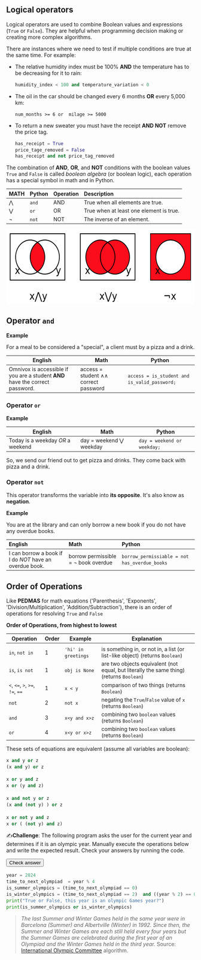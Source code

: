 ## Logical operators



Logical operators are used to combine Boolean values and expressions (`True` or `False`).  They are helpful when programming decision making or creating more complex algorithms. 

There are instances where we need to test if multiple conditions are true at the same time. For example: 

- The relative humidity index must be 100% **AND** the temperature has to be decreasing for it to rain:

  ```python
  humidity_index < 100 and temperature_variation < 0
  ```

  

- The oil in the car should be changed every 6 months **OR** every 5,000 km:

  ```
  num_months >= 6 or  milage >= 5000
  ```

  

- To return a new sweater you must have the receipt **AND NOT** remove the price tag.

  ```python
  has_receipt = True
  price_tage_removed = False
  has_receipt and not price_tag_removed
  ```

  

The combination of **AND**, **OR**, and **NOT** conditions with the boolean values `True` and `False` is called *boolean algebra* (or boolean logic), each operation has a special symbol in math and in Python.



| MATH | Python | Operation | Description                             |
| :--- | :----- | :-------- | :-------------------------------------- |
| ⋀    | `and`  | AND       | True when all elements are true.        |
| ⋁    | `or`   | OR        | True when at least one element is true. |
| ¬    | `not`  | NOT       | The inverse of an element.              |

<img src="Images/09_and_or_not.png" height=200/>



## Operator `and`

**Example**

For a meal to be considered a "special", a client must by a pizza and a drink.

| English                                                      | Math                                 | Python                                       |
| ------------------------------------------------------------ | ------------------------------------ | -------------------------------------------- |
| Omnivox is accessible if you are a student  **AND** have the correct password. | access = student ∧∧ correct password | `access = is_student and is_valid_password;` |



### Operator `or`

**Example**

| English                           | Math                    | Python                      |
| --------------------------------- | ----------------------- | --------------------------- |
| Today is a weekday *OR* a weekend | day = weekend ⋁ weekday | `day = weekend or weekday;` |

So, we send our friend out to get pizza and drinks. They come back with pizza and a drink.



### Operator `not`

This operator transforms the variable into **its opposite**. It's also know as **negation**.

**Example**

You are at the library and can only borrow a new book if you do not have any overdue books.

| English                                                 | Math                                 | Python                                        |
| :------------------------------------------------------ | :----------------------------------- | :-------------------------------------------- |
| I can borrow a book if I do *NOT* have an overdue book. | borrow permissible  = ¬ book overdue | `borrow_permissiable = not has_overdue_books` |



## Order of Operations 

Like **PEDMAS** for math equations ('Parenthesis', 'Exponents', 'Division/Multiplication', 'Addition/Subtraction'), there is an order of operations for resolving `True` and `False`



**Order of Operations, from highest to lowest**

| Operation                        | Order | Example             | Explanation                                                  |
| -------------------------------- | ----- | ------------------- | ------------------------------------------------------------ |
|                                  |       |                     |                                                              |
| `in`, `not in`                   | 1     | `'hi' in greetings` | is something in, or not in, a list (or list-like object) (returns `Boolean`) |
| `is`, `is not`                   | 1     | `obj is None`       | are two objects equivalent (not equal, but literally the same thing) (returns `Boolean`) |
| `<`, `<=`, `>`, `>=`, `!=`, `==` | 1     | `x < y`             | comparison of two things (returns `Boolean`)                 |
| `not`                            | 2     | `not x`             | negating the `True`/`False` value of `x` (returns `Boolean`) |
| `and`                            | 3     | `x<y and x>z`       | combining two `boolean` values (returns `Boolean`)           |
| `or`                             | 4     | `x<y or x>z`        | combining two `boolean` values (returns `Boolean`)           |

These sets of equations are equivalent (assume all variables are boolean):

```python
x and y or z
(x and y) or z

x or y and z
x or (y and z)

x and not y or z
(x and (not y) ) or z

x or not y and z
x or ( (not y) and z)
```



✍️**Challenge**: The following program asks the user for the current year and determines if it is an olympic year. Manually execute the operations below and write the expected result. Check your answers by running the code.

<div class="button-container">     
    <a href="https://app.codeboot.org/5.0.0/?init=.oYm9va3NfZXhhbXBsZS5weQ==~XQAAgABhAQAAAAAAAAAmkEdXvOTiBd_V7Sg2UnzxiMPkGnPkqjQFb6bsOFALs1usuIst7u1dKnSr12RkABkw8rxC5uZF2R3k_d80JTCGKk1cqSLRu68iR3cGLQam7oYOHgSyRUv-KLVXoxsnxg82x0PHN_h2fmcxo7awM2dhsjiuCPpnXAa5Es7TYHq8VT6G2ggDKbp1GC36d_lK_fEZlyd9INBaTxy9fpTMv3N2bhLYG5SelCOFyB2Z95_8YitA.fb2x5bXBpY195ZWFyLnB5~XQAAgAAUAQAAAAAAAAA8mUhJnNeTvgcHkuX6AKbvV44PQEueSO04tYqSeNwNpQw3aHA63QYB9T_K98jsUjlhK0oH-Tj_fEaUlYRNW7jtRw7NdNvfEaww9YUxJMC_6w_QlXlRiFipOXqsfFiEeeQmWuxuBRQBuoD-4j_WkC1MRH9lIei-wS8G8IvFmM-f6DUMXm9z78XVDIK4bFqtoP30gwU=.~lang=py-novice.~showLineNumbers=true.~hidden=true.e">         
    <button class="codeboot-button">
      <span>Check answer</span>
    </button>     
    </a> 
</div>


```python
year = 2024
time_to_next_olympiad  = year % 4
is_summer_olympics = (time_to_next_olympiad == 0)
is_winter_olympics = (time_to_next_olympiad == 2)  and ((year % 2) == 0)
print("True or False, this year is an olympic Games year?")
print(is_summer_olympics or is_winter_olympics)
```

> *The last Summer and Winter Games held in the same year were in Barcelona (Summer) and Albertville (Winter) in 1992. Since then, the Summer and Winter Games are each still held every four years but the Summer Games are celebrated during the first year of an Olympiad and the Winter Games held in the third year.* Source: [International Olympic Committee](https://olympics.com/ioc/faq/history-and-origin-of-the-games/since-when-have-the-summer-and-winter-games-no-longer-been-held-in-the-same-year) algorithm.

